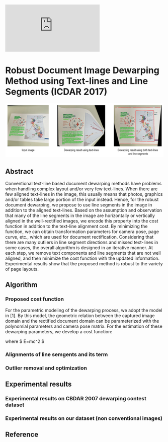 ![equation](http://latex.codecogs.com/gif.latex?%5Cpsi%28x%29%20%3D%20%5Cbegin%7Bcases%7D%20x%5E2%20%26%20%5Ctext%7Bif%7D%7E%7Cx%7C%5Cleq%201%5C%5C%202%7Cx%7C-1%20%26%5Cmathrm%7Bif%7D%7E%20%7Cx%7C%20%3E%201%5Cend%7Bcases%7D)

# Robust Document Image Dewarping Method using Text-lines and Line Segments (ICDAR 2017)


<p align="center">
<img src="/images/abs.png" width="800"> 
</p>


## Abstract
Conventional text-line based document dewarping
methods have problems when handling complex layout and/or
very few text-lines. When there are few aligned text-lines in the
image, this usually means that photos, graphics and/or tables take
large portion of the input instead. Hence, for the robust document
dewarping, we propose to use line segments in the image in
addition to the aligned text-lines. Based on the assumption and
observation that many of the line segments in the image are
horizontally or vertically aligned in the well-rectified images,
we encode this property into the cost function in addition to
the text-line alignment cost. By minimizing the function, we can
obtain transformation parameters for camera pose, page curve,
etc., which are used for document rectification. Considering that
there are many outliers in line segment directions and missed
text-lines in some cases, the overall algorithm is designed in an
iterative manner. At each step, we remove text components and
line segments that are not well aligned, and then minimize the
cost function with the updated information. Experimental results
show that the proposed method is robust to the variety of page
layouts.


## Algorithm
### Proposed cost function
For the parametric modeling of the dewarping process, we adopt the model in [1].
By this model, the geometric relation between the captured image domain and the rectified document domain can be
parameterized with the polynomial parameters and camera pose matrix.
For the estimation of these dewarping parameters, we develop a cost function:

where $ E=mc^2 $


### Alignments of line semgents and its term
### Outlier removal and optimization


## Experimental results
### Experimental results on CBDAR 2007 dewarping contest dataset
### Experimental results on our dataset (non conventional images)


## Reference
